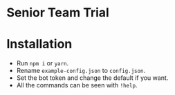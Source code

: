 # Senior Team Trial

# Installation

- Run `npm i` or `yarn`.
- Rename `example-config.json` to `config.json`.
- Set the bot token and change the default if you want.
- All the commands can be seen with `!help`.

